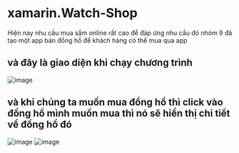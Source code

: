 # xamarin.Watch-Shop
Hiện nay nhu cầu mua sắm online rất cao để đáp ứng nhu cầu đó nhóm 9 đã tạo một app bán đồng hồ để khách hàng có thể mua qua app
## và đây là giao diện khi chạy chương trình 
![image](https://user-images.githubusercontent.com/124238642/230288991-819ca5c4-2754-48d0-a323-55f570144e65.png)
## và khi chúng ta muốn mua đồng hồ thì click vào đồng hồ mình muốn mua thì nó sẽ hiển thị chi tiết về đồng hồ đó
![image](https://user-images.githubusercontent.com/124238642/230289616-907d779f-4ce0-4c22-88f9-7dc8a8d9b810.png)
![image](https://user-images.githubusercontent.com/124238642/230289642-6ca3a07a-e051-4e6d-933d-af9ac2e47228.png)

